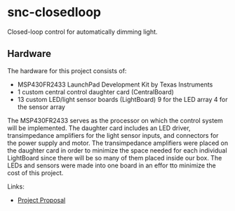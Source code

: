 # snc-closedloop
Closed-loop control for automatically dimming light.

## Hardware
The hardware for this project consists of:
* MSP430FR2433 LaunchPad Development Kit by Texas Instruments
* 1 custom central control daughter card (CentralBoard)
* 13 custom LED/light sensor boards (LightBoard)
   9 for the LED array
   4 for the sensor array

The MSP430FR2433 serves as the processor on which the control system will be implemented. The daughter card includes an LED driver, transimpedance amplifiers for the light sensor inputs, and connectors for the power supply and motor. The transimpedance amplifiers were placed on the daughter card in order to minimize the space needed for each individual LightBoard since there will be so many of them placed inside our box. The LEDs and sensors were made into one board in an effor tto minimize the cost of this project.

Links:
* [Project Proposal](https://docs.google.com/document/d/1NXE6P0etRVScEekA48SSFpFqhn_RTcBfbbBdU6kA_40/edit?usp=sharing)
